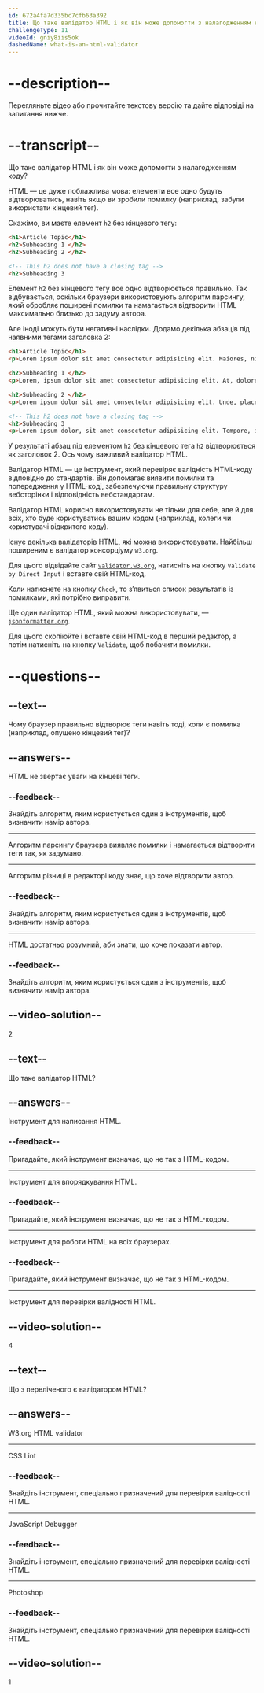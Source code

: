 ```yaml
---
id: 672a4fa7d335bc7cfb63a392
title: Що таке валідатор HTML і як він може допомогти з налагодженням коду?
challengeType: 11
videoId: gniy8iis5ok
dashedName: what-is-an-html-validator
---
```


# --description--

Перегляньте відео або прочитайте текстову версію та дайте відповіді на запитання нижче.

# --transcript--

Що таке валідатор HTML і як він може допомогти з налагодженням коду?

HTML — це дуже поблажлива мова: елементи все одно будуть відтворюватись, навіть якщо ви зробили помилку (наприклад, забули використати кінцевий тег).

Скажімо, ви маєте елемент `h2` без кінцевого тегу:

```html
<h1>Article Topic</h1>
<h2>Subheading 1 </h2>
<h2>Subheading 2 </h2>

<!-- This h2 does not have a closing tag -->
<h2>Subheading 3
```

Елемент `h2` без кінцевого тегу все одно відтворюється правильно. Так відбувається, оскільки браузери використовують алгоритм парсингу, який обробляє поширені помилки та намагається відтворити HTML максимально близько до задуму автора.

Але іноді можуть бути негативні наслідки. Додамо декілька абзаців під наявними тегами заголовка 2:

```html
<h1>Article Topic</h1>
<p>Lorem ipsum dolor sit amet consectetur adipisicing elit. Maiores, nisi.</p>

<h2>Subheading 1 </h2>
<p>Lorem, ipsum dolor sit amet consectetur adipisicing elit. At, doloremque.</p>

<h2>Subheading 2 </h2>
<p>Lorem ipsum dolor sit amet consectetur adipisicing elit. Unde, placeat.</p>

<!-- This h2 does not have a closing tag -->
<h2>Subheading 3
<p>Lorem ipsum dolor, sit amet consectetur adipisicing elit. Tempore, illum.</p>
```

У результаті абзац під елементом `h2` без кінцевого тега `h2` відтворюється як заголовок 2. Ось чому важливий валідатор HTML.

Валідатор HTML — це інструмент, який перевіряє валідність HTML-коду відповідно до стандартів. Він допомагає виявити помилки та попередження у HTML-коді, забезпечуючи правильну структуру вебсторінки і відповідність вебстандартам.

Валідатор HTML корисно використовувати не тільки для себе, але й для всіх, хто буде користуватись вашим кодом (наприклад, колеги чи користувачі відкритого коду).

Існує декілька валідаторів HTML, які можна використовувати. Найбільш поширеним є валідатор консорціуму `w3.org`.

Для цього відвідайте сайт [`validator.w3.org`](https://validator.w3.org/), натисніть на кнопку `Validate by Direct Input` і вставте свій HTML-код.

Коли натиснете на кнопку `Check`, то з’явиться список результатів із помилками, які потрібно виправити.

Ще один валідатор HTML, який можна використовувати, — [`jsonformatter.org`](https://jsonformatter.org/).

Для цього скопіюйте і вставте свій HTML-код в перший редактор, а потім натисніть на кнопку `Validate`, щоб побачити помилки.

# --questions--

## --text--

Чому браузер правильно відтворює теги навіть тоді, коли є помилка (наприклад, опущено кінцевий тег)?

## --answers--

HTML не звертає уваги на кінцеві теги.

### --feedback--

Знайдіть алгоритм, яким користується один з інструментів, щоб визначити намір автора.

---

Алгоритм парсингу браузера виявляє помилки і намагається відтворити теги так, як задумано.

---

Алгоритм різниці в редакторі коду знає, що хоче відтворити автор.

### --feedback--

Знайдіть алгоритм, яким користується один з інструментів, щоб визначити намір автора.

---

HTML достатньо розумний, аби знати, що хоче показати автор.

### --feedback--

Знайдіть алгоритм, яким користується один з інструментів, щоб визначити намір автора.

## --video-solution--

2

## --text--

Що таке валідатор HTML?

## --answers--

Інструмент для написання HTML.

### --feedback--

Пригадайте, який інструмент визначає, що не так з HTML-кодом.

---

Інструмент для впорядкування HTML.

### --feedback--

Пригадайте, який інструмент визначає, що не так з HTML-кодом.

---

Інструмент для роботи HTML на всіх браузерах.

### --feedback--

Пригадайте, який інструмент визначає, що не так з HTML-кодом.

---

Інструмент для перевірки валідності HTML.

## --video-solution--

4

## --text--

Що з переліченого є валідатором HTML?

## --answers--

W3.org HTML validator

---

CSS Lint

### --feedback--

Знайдіть інструмент, спеціально призначений для перевірки валідності HTML.

---

JavaScript Debugger

### --feedback--

Знайдіть інструмент, спеціально призначений для перевірки валідності HTML.

---

Photoshop

### --feedback--

Знайдіть інструмент, спеціально призначений для перевірки валідності HTML.

## --video-solution--

1
